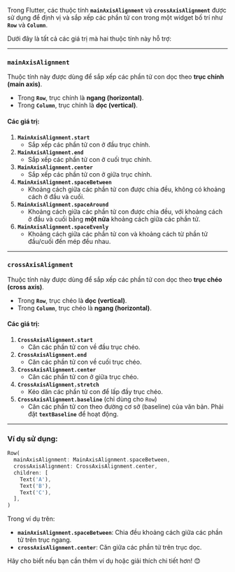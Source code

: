 Trong Flutter, các thuộc tính **`mainAxisAlignment`** và **`crossAxisAlignment`** được sử dụng để định vị và sắp xếp các phần tử con trong một widget bố trí như **`Row`** và **`Column`**. 

Dưới đây là tất cả các giá trị mà hai thuộc tính này hỗ trợ:

---

### **`mainAxisAlignment`**
Thuộc tính này được dùng để sắp xếp các phần tử con dọc theo **trục chính (main axis)**.  
- Trong **`Row`**, trục chính là **ngang (horizontal)**.  
- Trong **`Column`**, trục chính là **dọc (vertical)**.

#### Các giá trị:
1. **`MainAxisAlignment.start`**
   - Sắp xếp các phần tử con ở đầu trục chính.
2. **`MainAxisAlignment.end`**
   - Sắp xếp các phần tử con ở cuối trục chính.
3. **`MainAxisAlignment.center`**
   - Sắp xếp các phần tử con ở giữa trục chính.
4. **`MainAxisAlignment.spaceBetween`**
   - Khoảng cách giữa các phần tử con được chia đều, không có khoảng cách ở đầu và cuối.
5. **`MainAxisAlignment.spaceAround`**
   - Khoảng cách giữa các phần tử con được chia đều, với khoảng cách ở đầu và cuối bằng **một nửa** khoảng cách giữa các phần tử.
6. **`MainAxisAlignment.spaceEvenly`**
   - Khoảng cách giữa các phần tử con và khoảng cách từ phần tử đầu/cuối đến mép đều nhau.

---

### **`crossAxisAlignment`**
Thuộc tính này được dùng để sắp xếp các phần tử con dọc theo **trục chéo (cross axis)**.  
- Trong **`Row`**, trục chéo là **dọc (vertical)**.  
- Trong **`Column`**, trục chéo là **ngang (horizontal)**.

#### Các giá trị:
1. **`CrossAxisAlignment.start`**
   - Căn các phần tử con về đầu trục chéo.
2. **`CrossAxisAlignment.end`**
   - Căn các phần tử con về cuối trục chéo.
3. **`CrossAxisAlignment.center`**
   - Căn các phần tử con ở giữa trục chéo.
4. **`CrossAxisAlignment.stretch`**
   - Kéo dãn các phần tử con để lấp đầy trục chéo.
5. **`CrossAxisAlignment.baseline`** (chỉ dùng cho `Row`)
   - Căn các phần tử con theo đường cơ sở (baseline) của văn bản. Phải đặt **`textBaseline`** để hoạt động.

---

### Ví dụ sử dụng:
```dart
Row(
  mainAxisAlignment: MainAxisAlignment.spaceBetween,
  crossAxisAlignment: CrossAxisAlignment.center,
  children: [
    Text('A'),
    Text('B'),
    Text('C'),
  ],
)
```

Trong ví dụ trên:
- **`mainAxisAlignment.spaceBetween`**: Chia đều khoảng cách giữa các phần tử trên trục ngang.  
- **`crossAxisAlignment.center`**: Căn giữa các phần tử trên trục dọc.  

Hãy cho biết nếu bạn cần thêm ví dụ hoặc giải thích chi tiết hơn! 😊
